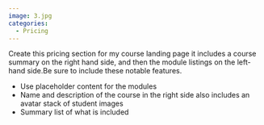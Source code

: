 ```yaml
---
image: 3.jpg
categories:
  - Pricing
---
```

Create this pricing section for my course landing page it includes a course summary on the right hand side, and then the module listings on the left-hand side.Be sure to include these notable features.

* Use placeholder content for the modules
* Name and description of the course in the right side also includes an avatar stack of student images
* Summary list of what is included
